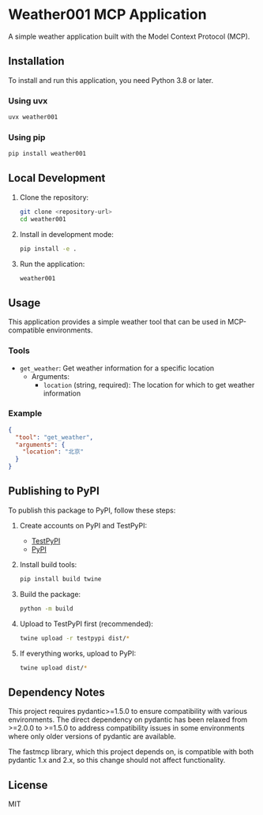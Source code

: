 # Weather001 MCP Application

A simple weather application built with the Model Context Protocol (MCP).

## Installation

To install and run this application, you need Python 3.8 or later.

### Using uvx

```bash
uvx weather001
```

### Using pip

```bash
pip install weather001
```

## Local Development

1. Clone the repository:
   ```bash
   git clone <repository-url>
   cd weather001
   ```

2. Install in development mode:
   ```bash
   pip install -e .
   ```

3. Run the application:
   ```bash
   weather001
   ```

## Usage

This application provides a simple weather tool that can be used in MCP-compatible environments.

### Tools

- `get_weather`: Get weather information for a specific location
  - Arguments:
    - `location` (string, required): The location for which to get weather information

### Example

```json
{
  "tool": "get_weather",
  "arguments": {
    "location": "北京"
  }
}
```

## Publishing to PyPI

To publish this package to PyPI, follow these steps:

1. Create accounts on PyPI and TestPyPI:
   - [TestPyPI](https://test.pypi.org/account/register/)
   - [PyPI](https://pypi.org/account/register/)

2. Install build tools:
   ```bash
   pip install build twine
   ```

3. Build the package:
   ```bash
   python -m build
   ```

4. Upload to TestPyPI first (recommended):
   ```bash
   twine upload -r testpypi dist/*
   ```

5. If everything works, upload to PyPI:
   ```bash
   twine upload dist/*
   ```

## Dependency Notes

This project requires pydantic>=1.5.0 to ensure compatibility with various environments. 
The direct dependency on pydantic has been relaxed from >=2.0.0 to >=1.5.0 to address 
compatibility issues in some environments where only older versions of pydantic are available.

The fastmcp library, which this project depends on, is compatible with both pydantic 1.x and 2.x,
so this change should not affect functionality.

## License

MIT